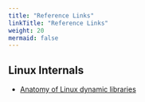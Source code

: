 ```yaml
---
title: "Reference Links"
linkTitle: "Reference Links"
weight: 20
mermaid: false
---
```


## Linux Internals

- [Anatomy of Linux dynamic libraries](https://developer.ibm.com/tutorials/l-dynamic-libraries/)

